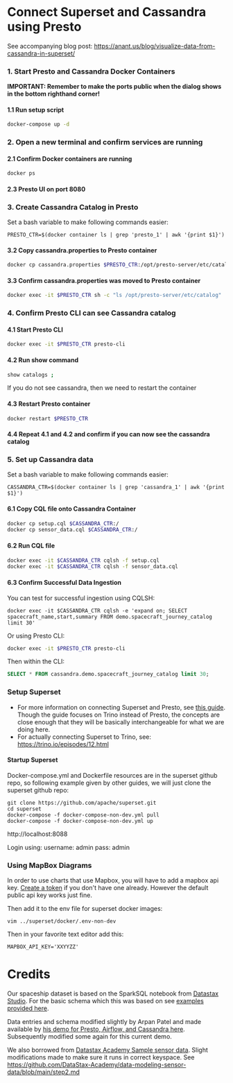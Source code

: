 # Connect Superset and Cassandra using Presto

See accompanying blog post: https://anant.us/blog/visualize-data-from-cassandra-in-superset/

### 1. Start Presto and Cassandra Docker Containers
**IMPORTANT: Remember to make the ports public when the dialog shows in the bottom righthand corner!**
#### 1.1 Run setup script
```bash
docker-compose up -d 
```

### 2. Open a new terminal and confirm services are running
#### 2.1 Confirm Docker containers are running
```bash
docker ps
```

#### 2.3 Presto UI on port 8080

### 3. Create Cassandra Catalog in Presto
Set a bash variable to make following commands easier:

```
PRESTO_CTR=$(docker container ls | grep 'presto_1' | awk '{print $1}')
```
#### 3.2 Copy cassandra.properties to Presto container
```bash
docker cp cassandra.properties $PRESTO_CTR:/opt/presto-server/etc/catalog/cassandra.properties
```

#### 3.3 Confirm cassandra.properties was moved to Presto container
```bash
docker exec -it $PRESTO_CTR sh -c "ls /opt/presto-server/etc/catalog"
```

### 4. Confirm Presto CLI can see Cassandra catalog
#### 4.1 Start Presto CLI
```bash
docker exec -it $PRESTO_CTR presto-cli
```

#### 4.2 Run show command
```bash
show catalogs ;
```
If you do not see cassandra, then we need to restart the container

#### 4.3 Restart Presto container
```bash
docker restart $PRESTO_CTR
```

#### 4.4 Repeat 4.1 and 4.2 and confirm if you can now see the cassandra catalog

### 5. Set up Cassandra data
Set a bash variable to make following commands easier:

```
CASSANDRA_CTR=$(docker container ls | grep 'cassandra_1' | awk '{print $1}')
```
#### 6.1 Copy CQL file onto Cassandra Container
```bash
docker cp setup.cql $CASSANDRA_CTR:/
docker cp sensor_data.cql $CASSANDRA_CTR:/
```
#### 6.2 Run CQL file
```bash
docker exec -it $CASSANDRA_CTR cqlsh -f setup.cql
docker exec -it $CASSANDRA_CTR cqlsh -f sensor_data.cql
```

#### 6.3 Confirm Successful Data Ingestion
You can test for successful ingestion using CQLSH:
```
docker exec -it $CASSANDRA_CTR cqlsh -e 'expand on; SELECT spacecraft_name,start,summary FROM demo.spacecraft_journey_catalog limit 30'
```

Or using Presto CLI:
```bash
docker exec -it $PRESTO_CTR presto-cli
```
Then within the CLI:
```sql
SELECT * FROM cassandra.demo.spacecraft_journey_catalog limit 30;
```

### Setup Superset
- For more information on connecting Superset and Presto, see [this guide](https://preset.io/blog/2021-6-22-trino-superset/). Though the guide focuses on Trino instead of Presto, the concepts are close enough that they will be basically interchangeable for what we are doing here. 
- For actually connecting Superset to Trino, see: https://trino.io/episodes/12.html

#### Startup Superset
Docker-compose.yml and Dockerfile resources are in the superset github repo, so following example given by other guides, we will just clone the superset github repo:

```
git clone https://github.com/apache/superset.git
cd superset
docker-compose -f docker-compose-non-dev.yml pull
docker-compose -f docker-compose-non-dev.yml up
```

http://localhost:8088

Login using:
    username: admin
    pass: admin

### Using MapBox Diagrams
In order to use charts that use Mapbox, you will have to add a mapbox api key. [Create a token](https://account.mapbox.com/access-tokens/create) if you don't have one already. However the default public api key works just fine.

Then add it to the env file for superset docker images:
```
vim ../superset/docker/.env-non-dev
```
Then in your favorite text editor add this:
```
MAPBOX_API_KEY='XXYYZZ'
```


# Credits
Our spaceship dataset is based on the SparkSQL notebook from [Datastax Studio](https://www.datastax.com/dev/datastax-studio). For the basic schema which this was based on see [examples provided here](https://github.com/DataStax-Examples/getting-started-with-astra-python/blob/master/schema.cql).

Data entries and schema modified slightly by Arpan Patel and made available by [his demo for Presto, Airflow, and Cassandra here](https://github.com/Anant/example-cassandra-presto-airflow/blob/main/setup.cql). Subsequently modified some again for this current demo.
 
We also borrowed from [Datastax Academy Sample sensor data](https://github.com/DataStax-Academy/data-modeling-sensor-data/blob/main/assets/sensor_data.cql). Slight modifications made to make sure it runs in correct keyspace.
See https://github.com/DataStax-Academy/data-modeling-sensor-data/blob/main/step2.md
